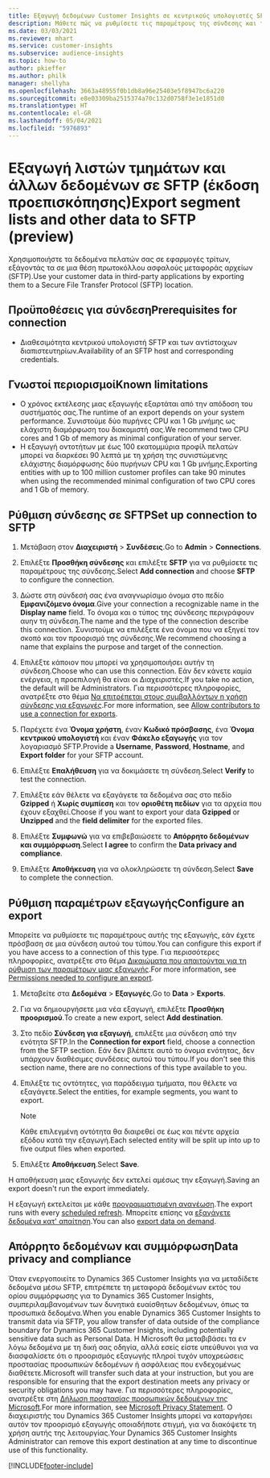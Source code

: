 ```yaml
---
title: Εξαγωγή δεδομένων Customer Insights σε κεντρικούς υπολογιστές SFTP
description: Μάθετε πώς να ρυθμίσετε τις παραμέτρους της σύνδεσης και της εξαγωγής σε μια τοποθεσία SFTP.
ms.date: 03/03/2021
ms.reviewer: mhart
ms.service: customer-insights
ms.subservice: audience-insights
ms.topic: how-to
author: pkieffer
ms.author: philk
manager: shellyha
ms.openlocfilehash: 3663a48955f0b1db8a96e25403e5f8947bc6a220
ms.sourcegitcommit: e8e03309ba2515374a70c132d0758f3e1e1851d0
ms.translationtype: HT
ms.contentlocale: el-GR
ms.lasthandoff: 05/04/2021
ms.locfileid: "5976893"
---
```

# <a name="export-segment-lists-and-other-data-to-sftp-preview"></a><span data-ttu-id="94d8f-103">Εξαγωγή λιστών τμημάτων και άλλων δεδομένων σε SFTP (έκδοση προεπισκόπησης)</span><span class="sxs-lookup"><span data-stu-id="94d8f-103">Export segment lists and other data to SFTP (preview)</span></span>

<span data-ttu-id="94d8f-104">Χρησιμοποιήστε τα δεδομένα πελατών σας σε εφαρμογές τρίτων, εξάγοντάς τα σε μια θέση πρωτοκόλλου ασφαλούς μεταφοράς αρχείων (SFTP).</span><span class="sxs-lookup"><span data-stu-id="94d8f-104">Use your customer data in third-party applications by exporting them to a Secure File Transfer Protocol (SFTP) location.</span></span>

## <a name="prerequisites-for-connection"></a><span data-ttu-id="94d8f-105">Προϋποθέσεις για σύνδεση</span><span class="sxs-lookup"><span data-stu-id="94d8f-105">Prerequisites for connection</span></span>

- <span data-ttu-id="94d8f-106">Διαθεσιμότητα κεντρικού υπολογιστή SFTP και των αντίστοιχων διαπιστευτηρίων.</span><span class="sxs-lookup"><span data-stu-id="94d8f-106">Availability of an SFTP host and corresponding credentials.</span></span>

## <a name="known-limitations"></a><span data-ttu-id="94d8f-107">Γνωστοί περιορισμοί</span><span class="sxs-lookup"><span data-stu-id="94d8f-107">Known limitations</span></span>

- <span data-ttu-id="94d8f-108">Ο χρόνος εκτέλεσης μιας εξαγωγής εξαρτάται από την απόδοση του συστήματός σας.</span><span class="sxs-lookup"><span data-stu-id="94d8f-108">The runtime of an export depends on your system performance.</span></span> <span data-ttu-id="94d8f-109">Συνιστούμε δύο πυρήνες CPU και 1 Gb μνήμης ως ελάχιστη διαμόρφωση του διακομιστή σας.</span><span class="sxs-lookup"><span data-stu-id="94d8f-109">We recommend two CPU cores and 1 Gb of memory as minimal configuration of your server.</span></span> 
- <span data-ttu-id="94d8f-110">Η εξαγωγή οντοτήτων με έως 100 εκατομμύρια προφίλ πελατών μπορεί να διαρκέσει 90 λεπτά με τη χρήση της συνιστώμενης ελάχιστης διαμόρφωσης δύο πυρήνων CPU και 1 Gb μνήμης.</span><span class="sxs-lookup"><span data-stu-id="94d8f-110">Exporting entities with up to 100 million customer profiles can take 90 minutes when using the recommended minimal configuration of two CPU cores and 1 Gb of memory.</span></span> 

## <a name="set-up-connection-to-sftp"></a><span data-ttu-id="94d8f-111">Ρύθμιση σύνδεσης σε SFTP</span><span class="sxs-lookup"><span data-stu-id="94d8f-111">Set up connection to SFTP</span></span>

1. <span data-ttu-id="94d8f-112">Μετάβαση στον **Διαχειριστή** > **Συνδέσεις**.</span><span class="sxs-lookup"><span data-stu-id="94d8f-112">Go to **Admin** > **Connections**.</span></span>

1. <span data-ttu-id="94d8f-113">Επιλέξτε **Προσθήκη σύνδεσης** και επιλέξτε **SFTP** για να ρυθμίσετε τις παραμέτρους της σύνδεσης.</span><span class="sxs-lookup"><span data-stu-id="94d8f-113">Select **Add connection** and choose **SFTP** to configure the connection.</span></span>

1. <span data-ttu-id="94d8f-114">Δώστε στη σύνδεσή σας ένα αναγνωρίσιμο όνομα στο πεδίο **Εμφανιζόμενο όνομα**.</span><span class="sxs-lookup"><span data-stu-id="94d8f-114">Give your connection a recognizable name in the **Display name** field.</span></span> <span data-ttu-id="94d8f-115">Το όνομα και ο τύπος της σύνδεσης περιγράφουν αυην τη σύνδεση.</span><span class="sxs-lookup"><span data-stu-id="94d8f-115">The name and the type of the connection describe this connection.</span></span> <span data-ttu-id="94d8f-116">Συνιστούμε να επιλέξετε ένα όνομα που να εξηγεί τον σκοπό και τον προορισμό της σύνδεσης.</span><span class="sxs-lookup"><span data-stu-id="94d8f-116">We recommend choosing a name that explains the purpose and target of the connection.</span></span>

1. <span data-ttu-id="94d8f-117">Επιλέξτε κάποιον που μπορεί να χρησιμοποιήσει αυτήν τη σύνδεση.</span><span class="sxs-lookup"><span data-stu-id="94d8f-117">Choose who can use this connection.</span></span> <span data-ttu-id="94d8f-118">Εάν δεν κάνετε καμία ενέργεια, η προεπιλογή θα είναι οι Διαχειριστές.</span><span class="sxs-lookup"><span data-stu-id="94d8f-118">If you take no action, the default will be Administrators.</span></span> <span data-ttu-id="94d8f-119">Για περισσότερες πληροφορίες, ανατρέξτε στο θέμα [Να επιτρέπεται στους συμβαλλόντων η χρήση σύνδεσης για εξαγωγές](connections.md#allow-contributors-to-use-a-connection-for-exports).</span><span class="sxs-lookup"><span data-stu-id="94d8f-119">For more information, see [Allow contributors to use a connection for exports](connections.md#allow-contributors-to-use-a-connection-for-exports).</span></span>

1. <span data-ttu-id="94d8f-120">Παρέχετε ένα **Όνομα χρήστη**, έναν **Κωδικό πρόσβασης**, ένα **Όνομα κεντρικού υπολογιστή** και έναν **Φάκελο εξαγωγής** για τον λογαριασμό SFTP.</span><span class="sxs-lookup"><span data-stu-id="94d8f-120">Provide a **Username**, **Password**, **Hostname**, and **Export folder** for your SFTP account.</span></span>

1. <span data-ttu-id="94d8f-121">Επιλέξτε **Επαλήθευση** για να δοκιμάσετε τη σύνδεση.</span><span class="sxs-lookup"><span data-stu-id="94d8f-121">Select **Verify** to test the connection.</span></span>

1. <span data-ttu-id="94d8f-122">Επιλέξτε εάν θέλετε να εξαγάγετε τα δεδομένα σας στο πεδίο **Gzipped** ή **Χωρίς συμπίεση** και τον **οριοθέτη πεδίων** για τα αρχεία που έχουν εξαχθεί.</span><span class="sxs-lookup"><span data-stu-id="94d8f-122">Choose if you want to export your data **Gzipped** or **Unzipped** and the **field delimiter** for the exported files.</span></span>

1. <span data-ttu-id="94d8f-123">Επιλέξτε **Συμφωνώ** για να επιβεβαιώσετε το **Απόρρητο δεδομένων και συμμόρφωση**.</span><span class="sxs-lookup"><span data-stu-id="94d8f-123">Select **I agree** to confirm the **Data privacy and compliance**.</span></span>

1. <span data-ttu-id="94d8f-124">Επιλέξτε **Αποθήκευση** για να ολοκληρώσετε τη σύνδεση.</span><span class="sxs-lookup"><span data-stu-id="94d8f-124">Select **Save** to complete the connection.</span></span>

## <a name="configure-an-export"></a><span data-ttu-id="94d8f-125">Ρύθμιση παραμέτρων εξαγωγής</span><span class="sxs-lookup"><span data-stu-id="94d8f-125">Configure an export</span></span>

<span data-ttu-id="94d8f-126">Μπορείτε να ρυθμίσετε τις παραμέτρους αυτής της εξαγωγής, εάν έχετε πρόσβαση σε μια σύνδεση αυτού του τύπου.</span><span class="sxs-lookup"><span data-stu-id="94d8f-126">You can configure this export if you have access to a connection of this type.</span></span> <span data-ttu-id="94d8f-127">Για περισσότερες πληροφορίες, ανατρέξτε στο θέμα [Δικαιώματα που απαιτούνται για τη ρύθμιση των παραμέτρων μιας εξαγωγής](export-destinations.md#set-up-a-new-export).</span><span class="sxs-lookup"><span data-stu-id="94d8f-127">For more information, see [Permissions needed to configure an export](export-destinations.md#set-up-a-new-export).</span></span>

1. <span data-ttu-id="94d8f-128">Μεταβείτε στα **Δεδομένα** > **Εξαγωγές**.</span><span class="sxs-lookup"><span data-stu-id="94d8f-128">Go to **Data** > **Exports**.</span></span>

1. <span data-ttu-id="94d8f-129">Για να δημιουργήσετε μια νέα εξαγωγή, επιλέξτε **Προσθήκη προορισμού**.</span><span class="sxs-lookup"><span data-stu-id="94d8f-129">To create a new export, select **Add destination**.</span></span>

1. <span data-ttu-id="94d8f-130">Στο πεδίο **Σύνδεση για εξαγωγή**, επιλέξτε μια σύνδεση από την ενότητα SFTP.</span><span class="sxs-lookup"><span data-stu-id="94d8f-130">In the **Connection for export** field, choose a connection from the SFTP section.</span></span> <span data-ttu-id="94d8f-131">Εάν δεν βλέπετε αυτό το όνομα ενότητας, δεν υπάρχουν διαθέσιμες συνδέσεις αυτού του τύπου.</span><span class="sxs-lookup"><span data-stu-id="94d8f-131">If you don't see this section name, there are no connections of this type available to you.</span></span>

1. <span data-ttu-id="94d8f-132">Επιλέξτε τις οντότητες, για παράδειγμα τμήματα, που θέλετε να εξαγάγετε.</span><span class="sxs-lookup"><span data-stu-id="94d8f-132">Select the entities, for example segments, you want to export.</span></span>

   > [!NOTE]
   > <span data-ttu-id="94d8f-133">Κάθε επιλεγμένη οντότητα θα διαιρεθεί σε έως και πέντε αρχεία εξόδου κατά την εξαγωγή.</span><span class="sxs-lookup"><span data-stu-id="94d8f-133">Each selected entity will be split up into up to five output files when exported.</span></span> 

1. <span data-ttu-id="94d8f-134">Επιλέξτε **Αποθήκευση**.</span><span class="sxs-lookup"><span data-stu-id="94d8f-134">Select **Save**.</span></span>

<span data-ttu-id="94d8f-135">Η αποθήκευση μιας εξαγωγής δεν εκτελεί αμέσως την εξαγωγή.</span><span class="sxs-lookup"><span data-stu-id="94d8f-135">Saving an export doesn't run the export immediately.</span></span>

<span data-ttu-id="94d8f-136">Η εξαγωγή εκτελείται με κάθε [προγραμματισμένη ανανέωση](system.md#schedule-tab).</span><span class="sxs-lookup"><span data-stu-id="94d8f-136">The export runs with every [scheduled refresh](system.md#schedule-tab).</span></span> <span data-ttu-id="94d8f-137">Μπορείτε επίσης να [εξαγάγετε δεδομένα κατ' απαίτηση](export-destinations.md#run-exports-on-demand).</span><span class="sxs-lookup"><span data-stu-id="94d8f-137">You can also [export data on demand](export-destinations.md#run-exports-on-demand).</span></span> 

## <a name="data-privacy-and-compliance"></a><span data-ttu-id="94d8f-138">Απόρρητο δεδομένων και συμμόρφωση</span><span class="sxs-lookup"><span data-stu-id="94d8f-138">Data privacy and compliance</span></span>

<span data-ttu-id="94d8f-139">Όταν ενεργοποιείτε το Dynamics 365 Customer Insights για να μεταδίδετε δεδομένα μέσω SFTP, επιτρέπετε τη μεταφορά δεδομένων εκτός του ορίου συμμόρφωσης για το Dynamics 365 Customer Insights, συμπεριλαμβανομένων των δυνητικά ευαίσθητων δεδομένων, όπως τα προσωπικά δεδομένα.</span><span class="sxs-lookup"><span data-stu-id="94d8f-139">When you enable Dynamics 365 Customer Insights to transmit data via SFTP, you allow transfer of data outside of the compliance boundary for Dynamics 365 Customer Insights, including potentially sensitive data such as Personal Data.</span></span> <span data-ttu-id="94d8f-140">Η Microsoft θα μεταβιβάσει τα εν λόγω δεδομένα με τη δική σας οδηγία, αλλά εσείς είστε υπεύθυνοι για να διασφαλίσετε ότι ο προορισμός εξαγωγής πληροί τυχόν υποχρεώσεις προστασίας προσωπικών δεδομένων ή ασφάλειας που ενδεχομένως διαθέτετε.</span><span class="sxs-lookup"><span data-stu-id="94d8f-140">Microsoft will transfer such data at your instruction, but you are responsible for ensuring that the export destination meets any privacy or security obligations you may have.</span></span> <span data-ttu-id="94d8f-141">Για περισσότερες πληροφορίες, ανατρέξτε στη [Δήλωση προστασίας προσωπικών δεδομένων της Microsoft](https://go.microsoft.com/fwlink/?linkid=396732).</span><span class="sxs-lookup"><span data-stu-id="94d8f-141">For more information, see [Microsoft Privacy Statement](https://go.microsoft.com/fwlink/?linkid=396732).</span></span>
<span data-ttu-id="94d8f-142">Ο διαχειριστής του Dynamics 365 Customer Insights μπορεί να καταργήσει αυτόν τον προορισμό εξαγωγής οποιαδήποτε στιγμή, για να διακόψετε τη χρήση αυτής της λειτουργίας.</span><span class="sxs-lookup"><span data-stu-id="94d8f-142">Your Dynamics 365 Customer Insights Administrator can remove this export destination at any time to discontinue use of this functionality.</span></span>

[!INCLUDE[footer-include](../includes/footer-banner.md)]
